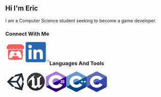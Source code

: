 ## Hi I'm Eric
I am  a Computer Science student seeking to become a game developer.

### Connect With Me
[<img align="left" width="64px" height="64px" src="images/icons/itchio.png"/>][itchio]
[<img align="left" width="75px" height="64px" src="images/icons/linkedin.png"/>][linkedin]


<br />
<br />


### Languages And Tools
[<img align="left" width="64px" height="64px" src="images/icons/unity.png"/>][unity]
[<img align="left" width="64px" height="64px" src="images/icons/unreal.png"/>][unreal]
[<img align="left" width="64px" height="64px" src="images/icons/csharp.svg"/>][csharp]
[<img align="left" width="64px" height="64px" src="images/icons/cpp.svg"/>][cpp]
[<img align="left" width="64px" height="64px" src="images/icons/c.svg"/>][c]


<!-- Links to social medias -->
[itchio]: https://ericgomes.itch.io/
[linkedin]: https://www.linkedin.com/in/eric-gregory-16a502183/

<!-- Links to Technologies -->
[unity]: https://docs.unity3d.com/Manual/index.html
[unreal]: https://docs.unrealengine.com/4.27/en-US/
[csharp]: https://docs.unity3d.com/ScriptReference/
[cpp]: https://www.cplusplus.com/reference/
[c]: https://docs.microsoft.com/pt-br/cpp/c-language/?view=msvc-160
